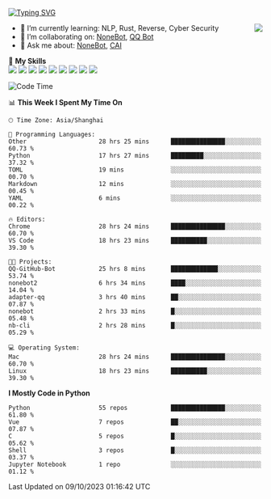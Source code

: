 [![Typing SVG](https://readme-typing-svg.herokuapp.com?size=25&duration=2500&color=8C43EA&vCenter=true&width=200&height=40&lines=Hi+there+%F0%9F%91%8B%F0%9F%8F%BB;I'm+yanyongyu)](https://git.io/typing-svg)

<a href="#">
  <img align="right" src="https://github-readme-stats.vercel.app/api?username=yanyongyu&count_private=true&show_icons=true&bg_color=15,f2f7fd,E0EAFC" />
</a>

- 🌱 I’m currently learning: NLP, Rust, Reverse, Cyber Security
- 👯 I’m collaborating on: [NoneBot](https://github.com/nonebot), [QQ Bot](https://github.com/Mrs4s/go-cqhttp)
- 💬 Ask me about: [NoneBot](https://github.com/nonebot), [CAI](https://github.com/cscs181/CAI)

🌟 **My Skills**  
![](https://img.shields.io/badge/-Python-3e74a2?style=flat-square&logo=Python&logoColor=fff)
![](https://img.shields.io/badge/-Node.js-339933?style=flat-square&logo=Node.js&logoColor=fff)
![](https://img.shields.io/badge/-Vue-4fc08d?style=flat-square&logo=Vue.js&logoColor=fff)
![](https://img.shields.io/badge/-React-2d98ce?style=flat-square&logo=React&logoColor=fff)
![](https://img.shields.io/badge/-Docker-2496ED?style=flat-square&logo=Docker&logoColor=fff)
![](https://img.shields.io/badge/-Linux-000000?style=flat-square&logo=Linux&logoColor=fff)
![](https://img.shields.io/badge/-MySQL-4479A1?style=flat-square&logo=MySQL&logoColor=fff)
![](https://img.shields.io/badge/-Redis-DC382D?style=flat-square&logo=Redis&logoColor=fff)
![](https://img.shields.io/badge/-MongoDB-47A248?style=flat-square&logo=MongoDB&logoColor=fff)

<!--START_SECTION:waka-->
![Code Time](http://img.shields.io/badge/Code%20Time-5%2C069%20hrs%203%20mins-blue)

📊 **This Week I Spent My Time On** 

```text
🕑︎ Time Zone: Asia/Shanghai

💬 Programming Languages: 
Other                    28 hrs 25 mins      ███████████████░░░░░░░░░░   60.73 % 
Python                   17 hrs 27 mins      █████████░░░░░░░░░░░░░░░░   37.32 % 
TOML                     19 mins             ░░░░░░░░░░░░░░░░░░░░░░░░░   00.70 % 
Markdown                 12 mins             ░░░░░░░░░░░░░░░░░░░░░░░░░   00.45 % 
YAML                     6 mins              ░░░░░░░░░░░░░░░░░░░░░░░░░   00.22 % 

🔥 Editors: 
Chrome                   28 hrs 24 mins      ███████████████░░░░░░░░░░   60.70 % 
VS Code                  18 hrs 23 mins      ██████████░░░░░░░░░░░░░░░   39.30 % 

🐱‍💻 Projects: 
QQ-GitHub-Bot            25 hrs 8 mins       █████████████░░░░░░░░░░░░   53.74 % 
nonebot2                 6 hrs 34 mins       ████░░░░░░░░░░░░░░░░░░░░░   14.04 % 
adapter-qq               3 hrs 40 mins       ██░░░░░░░░░░░░░░░░░░░░░░░   07.87 % 
nonebot                  2 hrs 33 mins       █░░░░░░░░░░░░░░░░░░░░░░░░   05.48 % 
nb-cli                   2 hrs 28 mins       █░░░░░░░░░░░░░░░░░░░░░░░░   05.29 % 

💻 Operating System: 
Mac                      28 hrs 24 mins      ███████████████░░░░░░░░░░   60.70 % 
Linux                    18 hrs 23 mins      ██████████░░░░░░░░░░░░░░░   39.30 % 
```

**I Mostly Code in Python** 

```text
Python                   55 repos            ███████████████░░░░░░░░░░   61.80 % 
Vue                      7 repos             ██░░░░░░░░░░░░░░░░░░░░░░░   07.87 % 
C                        5 repos             █░░░░░░░░░░░░░░░░░░░░░░░░   05.62 % 
Shell                    3 repos             █░░░░░░░░░░░░░░░░░░░░░░░░   03.37 % 
Jupyter Notebook         1 repo              ░░░░░░░░░░░░░░░░░░░░░░░░░   01.12 % 
```




 Last Updated on 09/10/2023 01:16:42 UTC
<!--END_SECTION:waka-->
